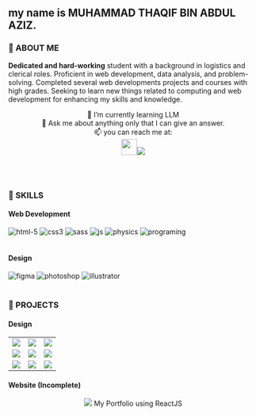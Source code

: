 ## my name is **MUHAMMAD THAQIF BIN ABDUL AZIZ.**

### 💬 ABOUT ME
**Dedicated and hard-working** student with a background in logistics and clerical roles. Proficient in web development, data analysis, and problem-solving. Completed several web developments projects and courses with high grades. Seeking to learn new things related to computing and web development for enhancing my skills and knowledge.
</br>

<div align="center">
🌱 I’m currently learning LLM </br>
💬 Ask me about anything only that I can give an answer. </br>
📫 you can reach me at: </span> </br> 
<a href="https://www.linkedin.com/in/thaqifaziz/"><img src="https://github.com/user-attachments/assets/354e6214-0a4c-4f88-ade4-3c4b09cae976" width="32"/></a><a href="https://x.com/_thqf"><img src="https://github.com/user-attachments/assets/565bfa39-4b2e-4d34-8675-85fb136578f8"/></a>
</div>

</br></br>

### 🧠 SKILLS
#### Web Development
![html-5](https://github.com/user-attachments/assets/cf9742f0-5641-4fc8-9e62-eac487fc2611)  </span> ![css3](https://github.com/user-attachments/assets/ce193597-f6d9-4231-b95f-d919d42c4798) </span> ![sass](https://github.com/user-attachments/assets/676b4d4d-b4d4-4363-8e0f-fea36fdf0582) </span> ![js](https://github.com/user-attachments/assets/98cbd2a0-2863-4987-9fcf-09b178ae9e90) </span> ![physics](https://github.com/user-attachments/assets/15b1a43b-5cc3-4cb5-bd13-da3498962d0f) </span> ![programing](https://github.com/user-attachments/assets/00057731-c682-494e-a0f9-710ac436c971)
</br></br>
#### Design
![figma](https://github.com/user-attachments/assets/a59155a8-7cb9-4f9c-b094-aa2f43e9b4af) </span> ![photoshop](https://github.com/user-attachments/assets/ae1bcc38-18ca-43d9-8f9a-cb462842a922) </span> ![illustrator](https://github.com/user-attachments/assets/2fffc87e-bec8-4b1e-ab6d-274941648ba6)
</br></br>
### 📝 PROJECTS
#### Design
<table style="border-collapse: collapse;">
  <tr>
    <td style="border: none;"><img src="https://github.com/user-attachments/assets/fdc8f877-4e8c-4e86-8b39-c4b74cea892d"/></td>
    <td style="border: none;"><img src="https://github.com/user-attachments/assets/b2d78627-2608-478e-a55b-a249e89a3ce9"/></td>
    <td style="border: none;"><img src="https://github.com/user-attachments/assets/00e28f35-e7cb-4915-af21-0a4cd7a6f2a0"/></td>
  </tr>
  <tr>
    <td style="border: none;"><img src="https://github.com/user-attachments/assets/7e26593e-da3c-41cb-909d-14b03542949f"/></td>
    <td style="border: none;"><img src="https://github.com/user-attachments/assets/301fb6ed-7796-4b18-9935-349c6d07d90c"/></td>
    <td style="border: none;"><img src="https://github.com/user-attachments/assets/ac9759d0-5657-4bb1-aea4-cfc05021e0e7"/></td>
  </tr>
  <tr>
    <td style="border: none;"><img src="https://github.com/user-attachments/assets/8eae8ad3-9e52-4036-83ec-fba136ee7da6"/></td>
    <td style="border: none;"><img src="https://github.com/user-attachments/assets/2f33d7ba-167a-4c0b-95a4-2603d66b11cc"/></td>
    <td style="border: none;"><img src="https://github.com/user-attachments/assets/66999da0-8dd3-4ab9-90c9-f455e4d34ea0"/></td>
  </tr>
</table>

#### Website (Incomplete)
<div align="center">
<img src="https://github.com/user-attachments/assets/3436a6f2-3d27-43d0-ac38-f61ce4af79fc"/>
My Portfolio using ReactJS
</div>

<!--
**kipopopo/kipopopo** is a ✨ _special_ ✨ repository because its `README.md` (this file) appears on your GitHub profile.

Here are some ideas to get you started:

- 🔭 I’m currently working on ...
- 🌱 I’m currently learning ...
- 👯 I’m looking to collaborate on ...
- 🤔 I’m looking for help with ...
- 💬 Ask me about ...
- 📫 How to reach me: ...
- 😄 Pronouns: ...
- ⚡ Fun fact: ...
-->
